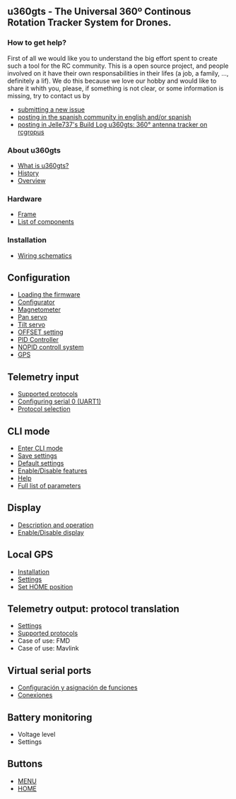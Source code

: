 ## u360gts - The Universal 360º Continous Rotation Tracker System for Drones.
### How to get help?
First of all we would like you to understand the big effort spent to create such a tool for the RC community. This is a open source project, and people involved on it have their own responsabilities in their lifes (a job, a family, ..., definitely a lif). We do this because we love our hobby and would like to share it whith you, please, if something is not clear, or some information is missing, try to contact us by

- [submitting a new issue](https://github.com/raul-ortega/u360gts/issues)
- [posting in the spanish community in english and/or spanish](http://www.forodrones.com/threads/antena-tracker-360%C2%BA.34530/)
- [posting in Jelle737's Build Log u360gts: 360° antenna tracker on rcgropus](https://www.rcgroups.com/forums/showthread.php?2964122-u360gts-360%C2%B0-antenna-tracker)
### About u360gts
- [What is u360gts?](https://github.com/raul-ortega/u360gts/blob/master/wiki/history.md)
- [History](https://github.com/raul-ortega/u360gts/blob/master/wiki/history.md)
- [Overview](https://github.com/raul-ortega/u360gts/blob/master/wiki/overview.md)

### Hardware
- [Frame](https://github.com/raul-ortega/u360gts/blob/master/wiki/hardware-frame.md)
- [List of components](https://github.com/raul-ortega/u360gts/blob/master/wiki/hardware-list-of-components.md)

### Installation
- [Wiring schematics](https://github.com/raul-ortega/u360gts/blob/master/wiki/install-wiring-schematics.md)

## Configuration
- [Loading the firmware](https://github.com/raul-ortega/u360gts/blob/master/wiki/configuration-loading-firmware.md)
- [Configurator](index.md)
- [Magnetometer](index.md)
- [Pan servo](index.md)
- [Tilt servo](index.md)
- [OFFSET setting](index.md)
- [PID Controller](index.md)
- [NOPID controll system](index.md)
- [GPS](https://github.com/raul-ortega/u360gts/blob/master/wiki/configuration-gps.md)

## Telemetry input
- [Supported protocols](index.md)
- [Configuring serial 0 (UART1)](index.md)
- [Protocol selection](index.md)

##  CLI mode
- [Enter CLI mode](index.md)
- [Save settings](index.md)
- [Default settings](index.md)
- [Enable/Disable features](index.md)
- [Help](index.md)
- [Full list of parameters](index.md)

## Display
- [Description and operation](index.md)
- [Enable/Disable display](index.md)

## Local GPS
- [Installation](index.md)
- [Settings](index.md)
- [Set HOME position](index.md)

## Telemetry output: protocol translation
- [Settings](index.md)
- [Supported protocols](index.md)
- Case of use: FMD
- Case of use: Mavlink

## Virtual serial ports
- [Configuración y asignación de funciones](index.md)
- [Conexiones](index.md)

## Battery monitoring
- Voltage level
- Settings

## Buttons
- [MENU](index.md)
- [HOME](index.md)
